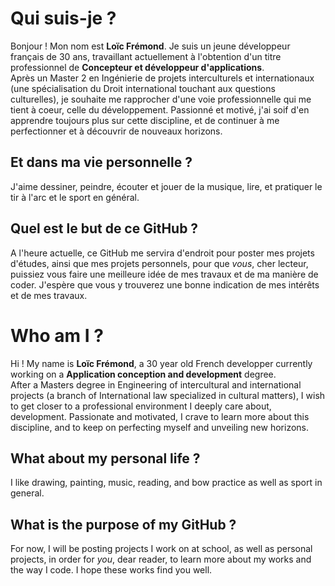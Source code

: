 # Qui suis-je ?
Bonjour ! Mon nom est **Loïc Frémond**. Je suis un jeune développeur français de 30 ans, travaillant actuellement à l'obtention d'un titre professionnel de **Concepteur et développeur d'applications**.  
Après un Master 2 en Ingénierie de projets interculturels et internationaux (une spécialisation du Droit international touchant aux questions culturelles), je souhaite me rapprocher d'une voie professionnelle qui me tient à coeur, celle du développement. Passionné et motivé, j'ai soif d'en apprendre toujours plus sur cette discipline, et de continuer à me perfectionner et à découvrir de nouveaux horizons.
## Et dans ma vie personnelle ?
J'aime dessiner, peindre, écouter et jouer de la musique, lire, et pratiquer le tir à l'arc et le sport en général.
## Quel est le but de ce GitHub ?
A l'heure actuelle, ce GitHub me servira d'endroit pour poster mes projets d'études, ainsi que mes projets personnels, pour que *vous*, cher lecteur, puissiez vous faire une meilleure idée de mes travaux et de ma manière de coder. J'espère que vous y trouverez une bonne indication de mes intérêts et de mes travaux.
# Who am I ?
Hi ! My name is **Loïc Frémond**, a 30 year old French developper currently working on a **Application conception and development** degree.  
After a Masters degree in Engineering of intercultural and international projects (a branch of International law specialized in cultural matters), I wish to get closer to a professional environment I deeply care about, development. Passionate and motivated, I crave to learn more about this discipline, and to keep on perfecting myself and unveiling new horizons.
## What about my personal life ?
I like drawing, painting, music, reading, and bow practice as well as sport in general.
## What is the purpose of my GitHub ?
For now, I will be posting projects I work on at school, as well as personal projects, in order for *you*, dear reader, to learn more about my works and the way I code. I hope these works find you well.
